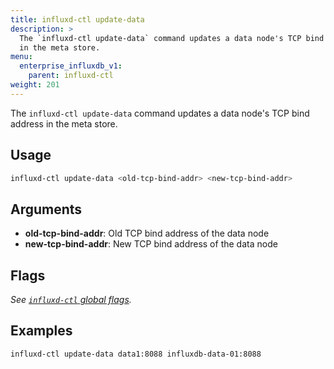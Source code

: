 ```yaml
---
title: influxd-ctl update-data
description: >
  The `influxd-ctl update-data` command updates a data node's TCP bind address
  in the meta store.
menu:
  enterprise_influxdb_v1:
    parent: influxd-ctl
weight: 201
---
```


The `influxd-ctl update-data` command updates a data node's TCP bind address
in the meta store.

## Usage

```sh
influxd-ctl update-data <old-tcp-bind-addr> <new-tcp-bind-addr>
```

## Arguments

- **old-tcp-bind-addr**: Old TCP bind address of the data node
- **new-tcp-bind-addr**: New TCP bind address of the data node

## Flags

_See [`influxd-ctl` global flags](/enterprise_influxdb/v1/tools/influxd-ctl/#influxd-ctl-global-flags)._

## Examples

```sh
influxd-ctl update-data data1:8088 influxdb-data-01:8088
```
